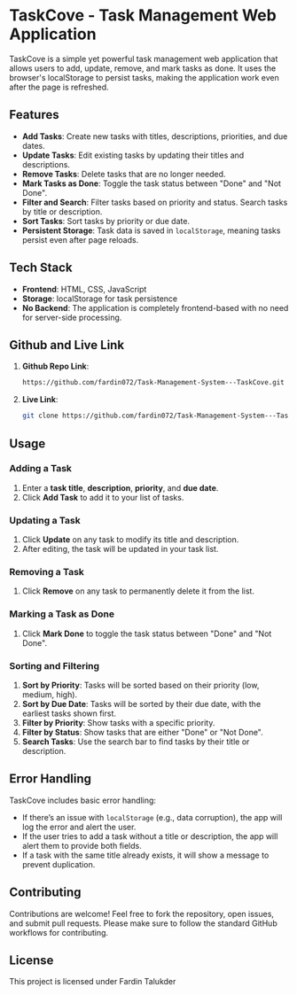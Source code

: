 # TaskCove - Task Management Web Application

TaskCove is a simple yet powerful task management web application that allows users to add, update, remove, and mark tasks as done. It uses the browser's localStorage to persist tasks, making the application work even after the page is refreshed.

## Features

- **Add Tasks**: Create new tasks with titles, descriptions, priorities, and due dates.
- **Update Tasks**: Edit existing tasks by updating their titles and descriptions.
- **Remove Tasks**: Delete tasks that are no longer needed.
- **Mark Tasks as Done**: Toggle the task status between "Done" and "Not Done".
- **Filter and Search**: Filter tasks based on priority and status. Search tasks by title or description.
- **Sort Tasks**: Sort tasks by priority or due date.
- **Persistent Storage**: Task data is saved in `localStorage`, meaning tasks persist even after page reloads.

## Tech Stack

- **Frontend**: HTML, CSS, JavaScript
- **Storage**: localStorage for task persistence
- **No Backend**: The application is completely frontend-based with no need for server-side processing.

## Github and Live Link


1. **Github Repo Link**:
    ```bash
    https://github.com/fardin072/Task-Management-System---TaskCove.git
    ```
2. **Live Link**:
    ```bash
    git clone https://github.com/fardin072/Task-Management-System---TaskCove.git
    ```

## Usage

### Adding a Task
1. Enter a **task title**, **description**, **priority**, and **due date**.
2. Click **Add Task** to add it to your list of tasks.

### Updating a Task
1. Click **Update** on any task to modify its title and description.
2. After editing, the task will be updated in your task list.

### Removing a Task
1. Click **Remove** on any task to permanently delete it from the list.

### Marking a Task as Done
1. Click **Mark Done** to toggle the task status between "Done" and "Not Done".

### Sorting and Filtering
1. **Sort by Priority**: Tasks will be sorted based on their priority (low, medium, high).
2. **Sort by Due Date**: Tasks will be sorted by their due date, with the earliest tasks shown first.
3. **Filter by Priority**: Show tasks with a specific priority.
4. **Filter by Status**: Show tasks that are either "Done" or "Not Done".
5. **Search Tasks**: Use the search bar to find tasks by their title or description.

## Error Handling

TaskCove includes basic error handling:
- If there’s an issue with `localStorage` (e.g., data corruption), the app will log the error and alert the user.
- If the user tries to add a task without a title or description, the app will alert them to provide both fields.
- If a task with the same title already exists, it will show a message to prevent duplication.

## Contributing

Contributions are welcome! Feel free to fork the repository, open issues, and submit pull requests. Please make sure to follow the standard GitHub workflows for contributing.

## License

This project is licensed under Fardin Talukder

